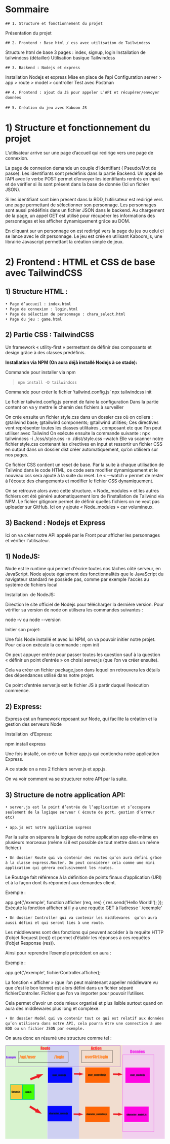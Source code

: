 # Sommaire

    ## 1. Structure et fonctionnement du projet
Présentation du projet

    ## 2. Frontend : Base html / css avec utilisation de Tailwindcss

Structure html de base 3 pages : index, signup, login
Installation de tailwindcss (détailler)
Utilisation basique Tailwindcss

    ## 3. Backend : Nodejs et express

Installation Nodejs et express
Mise en place de l’api
Configuration server > app > route > model > controller
Test avec Postman

    ## 4. Frontend : ajout du JS pour appeler L’API et récupérer/envoyer données

    ## 5. Création du jeu avec Kaboom JS



# 1) Structure et fonctionnement du projet

L’utilisateur arrive sur une page d’accueil qui redirige vers une page de connexion. 

La page de connexion demande un couple d’identifiant ( Pseudo/Mot de passe).
Les identifiants sont prédéfinis dans la partie Backend.
Un appel de l’API avec le verbe POST permet d’envoyer les identifiants rentrés en input et de vérifier si ils sont présent dans la base de donnée (Ici un fichier JSON).

Si les identifiant sont bien présent dans la BDD, l’utilisateur est redirigé vers une page permettant de sélectionner son personnage.
Les personnages sont aussi prédéfinis dans un fichier JSON dans le backend.
Au chargement de la page, un appel GET est utilisé pour récupérer les informations des personnages et les afficher dynamiquement grâce au DOM.

En cliquant sur un personnage on est redirigé vers la page du jeu ou celui ci se lance avec le dit personnage.
Le jeu est crée en utilisant Kaboom,js, une librairie Javascript permettant la création simple de jeux.


# 2) Frontend : HTML et CSS de base avec TailwindCSS

## 1) Structure HTML :

    • Page d’accueil : index.html
    • Page de connexion : login.html
    • Page de sélection de personnage : chara_select.html
    • Page du jeu : game.html



## 2) Partie CSS : TailwindCSS

Un framework « utility-first » permettant de définir des composants et design grâce à des classes prédéfinis.

**Installation via NPM (On aura déjà installé Nodejs à ce stade):**

Commande pour installer via npm
> `npm install -D tailwindcss`

Commande pour créer le fichier ‘tailwind.config.js’
npx tailwindcss init

Le fichier tailwind.config.js permet de faire la configuration
Dans la partie content on va y mettre le chemin des fichiers à surveiller










On crée ensuite un fichier style.css dans un dossier css où on collera :
@tailwind base;
@tailwind components;
@tailwind utilities;
Ces directives vont représenter toutes les classes utilitaires , composant etc que l’on peut utiliser avec Tailwind
On exécute ensuite la commande suivante :
npx tailwindcss -i ./css/style.css -o ./dist/style.css –watch
Elle va scanner notre fichier style.css contenant les directives en input et ressortir un fichier CSS en output dans un dossier dist créer automatiquement, qu’on utilisera sur nos pages.

Ce fichier CSS contient un reset de base. Par la suite à chaque utilisation de Tailwind dans le code HTML, ce code sera modifier dynamiquement et le nouveau css sera ajouté à la suite du reset.
Le « --watch » permet de rester à l’écoute des changements et modifier le fichier CSS dynamiquement.





On se retrouve alors avec cette structure. 
« Node_modules » et les autres fichiers ont été généré automatiquement lors de l’installation de Tailwind via NPM. 
Le fichier gitignore permet de définir quelles fichiers on ne veut pas uploader sur GitHub. Ici on y ajoute « Node_modules » car volumineux.


## 3) Backend : Nodejs et Express

Ici on va créer notre API appelé par le Front pour afficher les personnages et vérifier l’utilisateur.

## 1) NodeJS:

Node est le runtime qui permet d'écrire toutes nos tâches côté serveur, en JavaScript. Node ajoute également des fonctionnalités que le JavaScript du navigateur standard ne possède pas, comme par exemple l'accès au système de fichiers local 

Installation  de NodeJS:





Direction le site officiel de Nodejs pour télécharger la dernière version.
Pour vérifier sa version de node on utilisera les commandes suivantes :

node -v
ou
node --version

Initier son projet:

Une fois Node installé et avec lui NPM, on va pouvoir initier notre projet.
Pour cela on exécute la commande :
npm init

On peut appuyer entrée pour passer toutes les question sauf à la question « définir un point d’entrée » on choisi server.js (que l’on va créer ensuite).

Cela va créer un fichier package,json dans lequel on retrouvera les détails des dépendances utilisé dans notre projet.





Ce point d’entrée server.js est le fichier JS à partir duquel l’exécution commence.

## 2) Express:

Express est un framework reposant sur Node, qui facilite la création et la gestion des serveurs Node 

Installation  d’Express:

npm install express

Une fois installé, on crée un fichier app.js qui contiendra notre application Express.

A ce stade on a nos 2 fichiers server.js et app.js.

On va voir comment va se structurer notre API par la suite.

## 3) Structure de notre application API:

    • server.js est le point d’entrée de l’application et s’occupera seulement de la logique serveur ( écoute de port, gestion d’erreur etc)

    • app.js est notre application Express

Par la suite on séparera la logique de notre application app elle-même en plusieurs morceaux (même si il est possible de tout mettre dans un même fichier.)

    • Un dossier Route qui va contenir des routes qu’on aura défini grâce à la classe express.Router. On peut considérer cela comme une mini application qui gérera exclusivement les routes.
Le Routage fait référence à la définition de points finaux d’application (URI) et à la façon dont ils répondent aux demandes client.

Exemple :

 app.get('/exemple', function afficher (req, res) {
  res.send('Hello World!');
});
Exécute la fonction afficher si il y a une requête GET à l’adresse ‘ /exemple’


    • Un dossier Controller qui va contenir les middlewares  qu’on aura aussi défini et qui seront liés à une route.
Les middlewares sont des fonctions qui peuvent accéder à la requête HTTP (l’objet Request (req)) et permet d’établir les réponses à ces requêtes (l’objet Response (res)). 

Ainsi pour reprendre l’exemple précédent on aura :

Exemple :

 app.get('/exemple', fichierController.afficher);

La fonction « afficher » (que l’on peut maintenant appeller middleware vu que c’est le bon terme) est alors défini dans un fichier séparé fichierController.
Fichier que l’on va importer pour pouvoir l’utiliser.

Cela permet d’avoir un code mieux organisé et plus lisible surtout quand on aura des middlewares plus long et complexe.


    • Un dossier Model qui va contenir tout ce qui est relatif aux données qu’on utilisera dans notre API, cela pourra être une connection à une BDD ou un fichier JSON par exemple. 

On aura donc en résumé une structure comme tel :

![Cover](https://github.com/FlorentRVE/projet_game/blob/5689e3dc27ab0238947565d923415f0958e9dcfb/schema.png)
